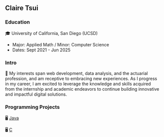 ## Claire Tsui

### Education
🎓 University of California, San Diego (UCSD)  
   - Major: Applied Math / Minor: Computer Science  
   - Dates: Sept 2021 - Jun 2025

### Intro 
💬 My interests span web development, data analysis, and the actuarial profession, and am receptive 
   to embracing new experiences. As I progress in my career, I am excited to leverage the knowledge 
   and skills acquired from the internship and academic endeavors to continue building innovative 
   and impactful digital solutions.

### Programming Projects
🖥️ [Java](Java)

🖥️ [C](https://github.com/claire-tsui/claire-tsui/tree/main/C)


